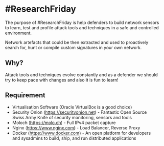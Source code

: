 # #ResearchFriday

The purpose of #ResearchFriday is help defenders to build network sensors to learn, test and profile attack tools and techniques in a safe and controlled environment.

Network artefacts that could be then extracted and used to proactively search for, hunt or compile custom signatures in your own network.

## Why?

Attack tools and techniques evolve constantly and as a defender we should try to keep pace with changes and also it is fun to learn!

## Requirement
* Virtualisation Software (Oracle VirtualBox is a good choice)
* Security Onion (https://securityonion.net) - Fantastic Open Source Swiss Army Knife of security monitoring, sensors and tools
* Moloch (https://molo.ch) - Full IPv4 packet capture 
* Nginx (https://www.nginx.com) - Load Balancer, Reverse Proxy
* Docker (https://www.docker.com) - An open platform for developers and sysadmins to build, ship, and run distributed applications
